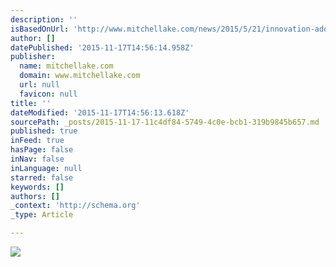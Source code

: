 ```yaml
---
description: ''
isBasedOnUrl: 'http://www.mitchellake.com/news/2015/5/21/innovation-adoption-beta-and-beyond-in-singapore'
author: []
datePublished: '2015-11-17T14:56:14.958Z'
publisher:
  name: mitchellake.com
  domain: www.mitchellake.com
  url: null
  favicon: null
title: ''
dateModified: '2015-11-17T14:56:13.618Z'
sourcePath: _posts/2015-11-17-11c4df84-5749-4c0e-bcb1-319b9845b657.md
published: true
inFeed: true
hasPage: false
inNav: false
inLanguage: null
starred: false
keywords: []
authors: []
_context: 'http://schema.org'
_type: Article

---
```

![](http://cdn.mitchellakegroup.com.s3.amazonaws.com/articles/media/IYyvshyS59Bz/large_d64ab80066ae6343.jpg)